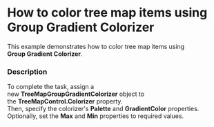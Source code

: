 # How to color tree map items using Group Gradient Colorizer


This example demonstrates how to color tree map items using <strong>Group Gradient Colorizer</strong>.


<h3>Description</h3>

To complete the task, assign&nbsp;a new&nbsp;<strong>TreeMapGroupGradientColorizer</strong>&nbsp;object&nbsp;to the&nbsp;<strong>TreeMapControl.Colorizer</strong>&nbsp;property.<br>Then, specify the colorizer's&nbsp;<strong>Palette</strong>&nbsp;and&nbsp;<strong>GradientColor</strong>&nbsp;properties.<br>Optionally, set the <strong>Max</strong> and <strong>Min</strong> properties to required values.

<br/>


